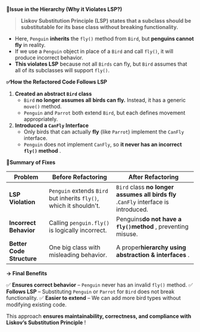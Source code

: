 **🚫Issue in the Hierarchy (Why it Violates LSP?)**

> **Liskov Substitution Principle (LSP) states that a subclass should be substitutable for its base class without breaking functionality.**

* Here, `Penguin` **inherits** the `fly()` method from `Bird`, but **penguins cannot fly** in reality.
* If we use a `Penguin` object in place of a `Bird` and call `fly()`, it will produce incorrect behavior.
* **This violates LSP** because not all `Birds` can fly, but `Bird` assumes that all of its subclasses will support `fly()`.

**✅How the Refactored Code Follows LSP**

1. **Created an abstract `Bird` class**
   * `Bird` **no longer assumes all birds can fly.** Instead, it has a generic `move()` method.
   * `Penguin` and `Parrot` both extend `Bird`, but each defines movement appropriately.
2. **Introduced a `CanFly` Interface**
   * Only birds that can actually **fly** (like `Parrot`) implement the `CanFly` interface.
   * `Penguin` does not implement `CanFly`, so  **it never has an incorrect `fly()` method** .

**🔹Summary of Fixes**

| **Problem**               | **Before Refactoring**                                             | **After Refactoring**                                                                   |
| ------------------------------- | ------------------------------------------------------------------------ | --------------------------------------------------------------------------------------------- |
| **LSP Violation**         | `Penguin` extends `Bird` but inherits `fly()`, which it shouldn't. | `Bird` class **no longer assumes all birds fly** .`CanFly` interface is introduced. |
| **Incorrect Behavior**    | Calling `penguin.fly()` is logically incorrect.                        | Penguins**do not have a `fly()`method** , preventing misuse.                          |
| **Better Code Structure** | One big class with misleading behavior.                                  | A proper**hierarchy using abstraction & interfaces** .                                  |

**-> Final Benefits**

✅ **Ensures correct behavior** – `Penguin` never has an invalid `fly()` method.
✅ **Follows LSP** – Substituting `Penguin` or `Parrot` for `Bird` does not break functionality.
✅ **Easier to extend** – We can add more bird types without modifying existing code.

This approach **ensures maintainability, correctness, and compliance with Liskov’s Substitution Principle** !
